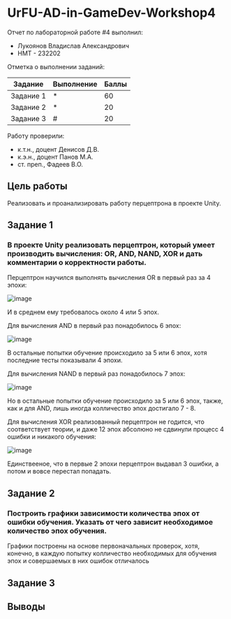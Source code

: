 # UrFU-AD-in-GameDev-Workshop4
Отчет по лабораторной работе #4 выполнил:
- Лукоянов Владислав Александрович
- НМТ - 232202
  
Отметка о выполнении заданий:

| Задание | Выполнение | Баллы |
| ------ | ------ | ------ |
| Задание 1 | * | 60 |
| Задание 2 | * | 20 |
| Задание 3 | # | 20 |

Работу проверили:
- к.т.н., доцент Денисов Д.В.
- к.э.н., доцент Панов М.А.
- ст. преп., Фадеев В.О.

## Цель работы
Реализовать и проанализировать работу перцептрона в проекте Unity.
## Задание 1
### В проекте Unity реализовать перцептрон, который умеет производить вычисления: OR, AND, NAND, XOR и дать комментарии о корректности работы.

Перцептрон научился выполнять вычисления OR в первый раз за 4 эпохи:

![image](https://github.com/user-attachments/assets/b06d173d-9c09-4f87-80c7-88752de339d7)

И в среднем ему требовалось около 4 или 5 эпох.

Для вычисления AND в первый раз понадобилось 6 эпох:

![image](https://github.com/user-attachments/assets/79338247-3a4a-4121-8252-bfaf444e3be1)

В остальные попытки обучение происходило за 5 или 6 эпох, хотя последние тесты показывали 4 эпохи.

Для вычисления NAND в первый раз понадобилось 7 эпох:

![image](https://github.com/user-attachments/assets/78092fc5-4abb-4081-bdfe-c53e7072cfe5)

Но в остальные попытки обучение происходило за 5 или 6 эпох, также, как и для AND, лишь иногда колличество эпох достигало 7 - 8.

Для вычисления XOR реализованный перцептрон не годится, что соответствует теории, и даже 12 эпох абсолюно не сдвинули процесс 4 ошибки и никакого обучения:

![image](https://github.com/user-attachments/assets/1c4f5edf-b7e6-42a0-96c4-87519ac4953a)

Единствееное, что в первые 2 эпохи перцептрон выдавал 3 ошибки, а потом и вовсе перестал попадать. 

## Задание 2
### Построить графики зависимости количества эпох от ошибки  обучения. Указать от чего зависит необходимое количество эпох обучения.

Графики построены на основе первоначальных проверок, хотя, конечно, в каждую попытку колличество необходимых для обучения эпох и совершаемых в них ошибок отличалось

## Задание 3
###
## Выводы

